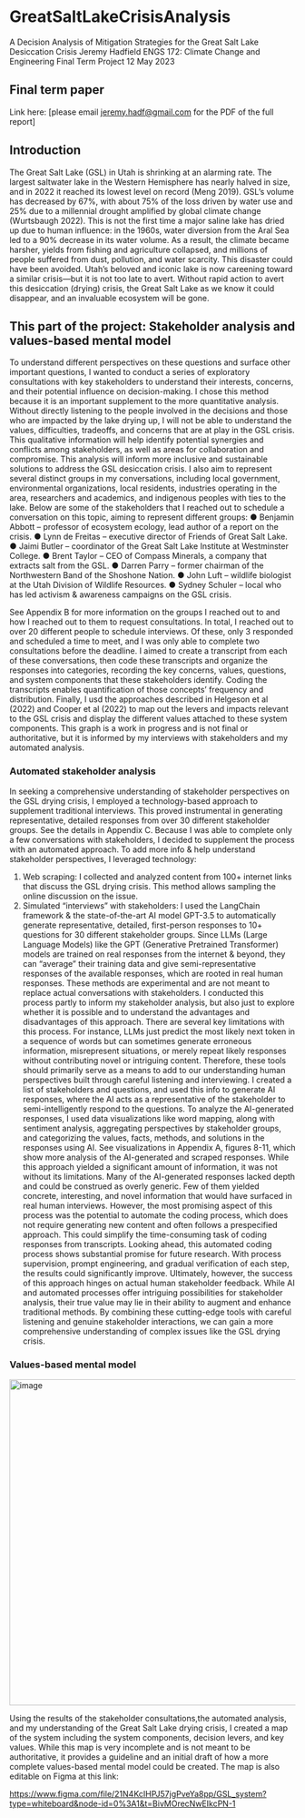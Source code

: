# GreatSaltLakeCrisisAnalysis

A Decision Analysis of Mitigation Strategies for the Great Salt Lake Desiccation Crisis
Jeremy Hadfield
ENGS 172: Climate Change and Engineering
Final Term Project
12 May 2023

## Final term paper
Link here: [please email jeremy.hadf@gmail.com for the PDF of the full report] 

## Introduction
The Great Salt Lake (GSL) in Utah is shrinking at an alarming rate. The largest saltwater
lake in the Western Hemisphere has nearly halved in size, and in 2022 it reached its lowest level
on record (Meng 2019). GSL’s volume has decreased by 67%, with about 75% of the loss driven
by water use and 25% due to a millennial drought amplified by global climate change
(Wurtsbaugh 2022). This is not the first time a major saline lake has dried up due to human
influence: in the 1960s, water diversion from the Aral Sea led to a 90% decrease in its water
volume. As a result, the climate became harsher, yields from fishing and agriculture collapsed,
and millions of people suffered from dust, pollution, and water scarcity. This disaster could have
been avoided. Utah’s beloved and iconic lake is now careening toward a similar crisis—but it is
not too late to avert. Without rapid action to avert this desiccation (drying) crisis, the Great Salt
Lake as we know it could disappear, and an invaluable ecosystem will be gone.

## This part of the project: Stakeholder analysis and values-based mental model
To understand different perspectives on these questions and surface other important
questions, I wanted to conduct a series of exploratory consultations with key stakeholders to
understand their interests, concerns, and their potential influence on decision-making. I chose
this method because it is an important supplement to the more quantitative analysis. Without
directly listening to the people involved in the decisions and those who are impacted by the lake
drying up, I will not be able to understand the values, difficulties, tradeoffs, and concerns that are
at play in the GSL crisis. This qualitative information will help identify potential synergies and
conflicts among stakeholders, as well as areas for collaboration and compromise. This analysis
will inform more inclusive and sustainable solutions to address the GSL desiccation crisis. I also
aim to represent several distinct groups in my conversations, including local government,
environmental organizations, local residents, industries operating in the area, researchers and
academics, and indigenous peoples with ties to the lake. Below are some of the stakeholders that
I reached out to schedule a conversation on this topic, aiming to represent different groups:
● Benjamin Abbott – professor of ecosystem ecology, lead author of a report on the crisis.
● Lynn de Freitas – executive director of Friends of Great Salt Lake.
● Jaimi Butler – coordinator of the Great Salt Lake Institute at Westminster College.
● Brent Taylor – CEO of Compass Minerals, a company that extracts salt from the GSL.
● Darren Parry – former chairman of the Northwestern Band of the Shoshone Nation.
● John Luft – wildlife biologist at the Utah Division of Wildlife Resources.
● Sydney Schuler – local who has led activism & awareness campaigns on the GSL crisis.

See Appendix B for more information on the groups I reached out to and how I reached
out to them to request consultations. In total, I reached out to over 20 different people to schedule
interviews. Of these, only 3 responded and scheduled a time to meet, and I was only able to
complete two consultations before the deadline. I aimed to create a transcript from each of these
conversations, then code these transcripts and organize the responses into categories, recording
the key concerns, values, questions, and system components that these stakeholders identify.
Coding the transcripts enables quantification of those concepts’ frequency and distribution.
Finally, I usd the approaches described in Helgeson et al (2022) and Cooper et al (2022)
to map out the levers and impacts relevant to the GSL crisis and display the different values
attached to these system components. This graph is a work in progress and is not final or
authoritative, but it is informed by my interviews with stakeholders and my automated analysis.

### Automated stakeholder analysis
In seeking a comprehensive understanding of stakeholder perspectives on the GSL drying
crisis, I employed a technology-based approach to supplement traditional interviews. This
proved instrumental in generating representative, detailed responses from over 30 different
stakeholder groups. See the details in Appendix C. Because I was able to complete only a few
conversations with stakeholders, I decided to supplement the process with an automated
approach. To add more info & help understand stakeholder perspectives, I leveraged technology:
1. Web scraping: I collected and analyzed content from 100+ internet links that discuss the
GSL drying crisis. This method allows sampling the online discussion on the issue.
2. Simulated “interviews” with stakeholders: I used the LangChain framework & the
state-of-the-art AI model GPT-3.5 to automatically generate representative, detailed,
first-person responses to 10+ questions for 30 different stakeholder groups.
Since LLMs (Large Language Models) like the GPT (Generative Pretrained Transformer)
models are trained on real responses from the internet & beyond, they can “average” their
training data and give semi-representative responses of the available responses, which are rooted
in real human responses. These methods are experimental and are not meant to replace actual
conversations with stakeholders. I conducted this process partly to inform my stakeholder
analysis, but also just to explore whether it is possible and to understand the advantages and
disadvantages of this approach. There are several key limitations with this process. For instance,
LLMs just predict the most likely next token in a sequence of words but can sometimes generate
erroneous information, misrepresent situations, or merely repeat likely responses without
contributing novel or intriguing content. Therefore, these tools should primarily serve as a means
to add to our understanding human perspectives built through careful listening and interviewing.
I created a list of stakeholders and questions, and used this info to generate AI responses,
where the AI acts as a representative of the stakeholder to semi-intelligently respond to the
questions. To analyze the AI-generated responses, I used data visualizations like word mapping,
along with sentiment analysis, aggregating perspectives by stakeholder groups, and categorizing
the values, facts, methods, and solutions in the responses using AI. See visualizations in
Appendix A, figures 8-11, which show more analysis of the AI-generated and scraped responses.
While this approach yielded a significant amount of information, it was not without its
limitations. Many of the AI-generated responses lacked depth and could be construed as overly
generic. Few of them yielded concrete, interesting, and novel information that would have
surfaced in real human interviews. However, the most promising aspect of this process was the
potential to automate the coding process, which does not require generating new content and
often follows a prespecified approach. This could simplify the time-consuming task of coding
responses from transcripts. Looking ahead, this automated coding process shows substantial
promise for future research. With process supervision, prompt engineering, and gradual
verification of each step, the results could significantly improve. Ultimately, however, the
success of this approach hinges on actual human stakeholder feedback. While AI and automated
processes offer intriguing possibilities for stakeholder analysis, their true value may lie in their
ability to augment and enhance traditional methods. By combining these cutting-edge tools with
careful listening and genuine stakeholder interactions, we can gain a more comprehensive
understanding of complex issues like the GSL drying crisis.

### Values-based mental model
<img width="573" alt="image" src="https://github.com/jerhadf/GreatSaltLakeCrisisAnalysis/assets/16784270/0f03ccd3-5294-4077-9c1e-caf2b77fccf0">

Using the results of the stakeholder consultations,the automated analysis, and my
understanding of the Great Salt Lake drying crisis, I created a map of the system including the
system components, decision levers, and key values. While this map is very incomplete and is
not meant to be authoritative, it provides a guideline and an initial draft of how a more complete
values-based mental model could be created. The map is also editable on Figma at this link: 

https://www.figma.com/file/21N4KcIHPJ57jgPveYa8pp/GSL_system?type=whiteboard&node-id=0%3A1&t=BivMOrecNwEIkcPN-1 
